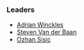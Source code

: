 ### Leaders

* [Adrian Winckles](mailto:adrian.winckles@owasp.org)
* [Steven Van der Baan](mailto:steven.van.der.baan@owasp.org)
* [Ozhan Sisic](mailto:oz@owasp.org)
